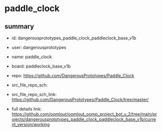 # paddle_clock
 
## summary 
* id: dangerousprototypes_paddle_clock_paddleclock_base_v1b
* user: dangerousprototypes
* name: paddle_clock
* board: paddleclock_base_v1b
* repo: https://github.com/DangerousPrototypes/Paddle_Clock



* src_file_repo_sch: 
* src_file_repo_sch_link: https://github.com/DangerousPrototypes/Paddle_Clock/tree/master/
* full details link: https://github.com/oomlout/oomlout_oomp_project_bot_v_2/tree/main/projects/dangerousprototypes_paddle_clock_paddleclock_base_v1b/current_version/working  







